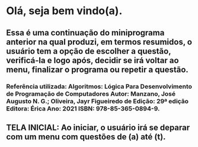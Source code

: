 # Olá, seja bem vindo(a). 

## Essa é uma continuação do miniprograma anterior na qual produzi, em termos resumidos, o usuário tem a opção de escolher a questão, verificá-la e logo após, decidir se irá voltar ao menu, finalizar o programa ou repetir a questão. 

### Referência utilizada: Algoritmos: Lógica Para Desenvolvimento de Programação de Computadores Autor: Manzano, José Augusto N. G.; Oliveira, Jayr Figueiredo de Edição: 29ª edição Editora: Érica Ano: 2021 ISBN: 978-85-365-0894-9.

## TELA INICIAL: Ao iniciar, o usuário irá se deparar com um menu com questões de (a) até (t). 

